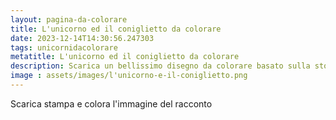 ```yaml
---
layout: pagina-da-colorare
title: L'unicorno ed il coniglietto da colorare
date: 2023-12-14T14:30:56.247303
tags: unicornidacolorare
metatitle: L'unicorno ed il coniglietto da colorare
description: Scarica un bellissimo disegno da colorare basato sulla storia l'unicorno-e-il-coniglietto
image : assets/images/l'unicorno-e-il-coniglietto.png
---
```

Scarica stampa e colora l'immagine del racconto
        